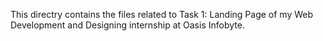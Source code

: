 This directry contains the files related to Task 1: Landing Page of my Web Development and Designing internship at Oasis Infobyte.

